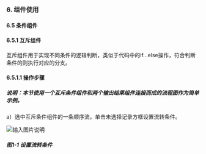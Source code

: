 ### 6. 组件使用

#### 6.5 条件组件

#### 6.5.1 互斥组件

互斥组件用于实现不同条件的逻辑判断，类似于代码中的if...else操作，符合判断条件的则执行对应的分支。

#### 6.5.1.1 操作步骤

##### 说明：本节使用一个互斥条件组件和两个输出结果组件连接而成的流程图作为简单示例。

a）选中互斥条件组件的一条顺序流，单击未选择记录方框设置流转条件。

![输入图片说明](../../../../images/SoFlu%EF%BC%88%E5%90%8E%E7%AB%AF%EF%BC%89%E5%BC%80%E5%8F%91%E5%B9%B3%E5%8F%B0/1.%20%E6%9C%80%E6%96%B0%E7%89%88%E6%9C%AC%20-%20%E6%9B%B4%E6%96%B0%E6%97%A5%E6%9C%9F%20-%202022.10.08/6.%20%E7%BB%84%E4%BB%B6%E4%BD%BF%E7%94%A8/5.%20%E6%9D%A1%E4%BB%B6%E7%BB%84%E4%BB%B6/image.png)

##### 图1-1 设置流转条件
